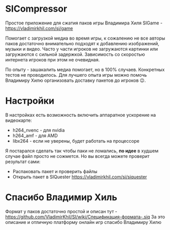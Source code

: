 # SICompressor
Простое приложение для сжатия паков игры Владимира Хиля SIGame - https://vladimirkhil.com/si/game

Помогает с загрузкой медиа во время игры, к сожалению не все авторы паков достаточно внимательно подходят к добавлению изображений, музыки и видео. Часто у части игроков не загружаются картинки или загружаются с сильной задержкой. Зависимость со скоростью интернета игроков при этом не очевидная.

По опыту - зашакалить медиа помогает, но в 100% случаев. Конкретных тестов не проводилось. Для лучшего опыта игры можно помочь Владимиру Хилю организовать доставку пакетов до игроков 😉.

# Настройки
В настройках есть возможность включить аппаратное ускорение на видеокарте: 
* h264_nvenc - для nvidia
* h264_amf - для AMD
* libx264 - если не уверены, будет работать на процессоре

Я постарался сделать так чтобы паки не ломались, __по идее__ в худшем случае файл просто не сожмется. Но вы всегда можете проверит результат сами:
- Распаковать пакет и проверить файлы
- Открыть пакет в SIQuester https://vladimirkhil.com/si/siquester

# Спасибо Владимир Хиль 
Формат у паков достаточно простой и описан тут - https://github.com/VladimirKhil/SI/wiki/Спецификация-формата-.siq
За это описание и отличную платформу онлайн игр спасибо Владимиру Хилю 
